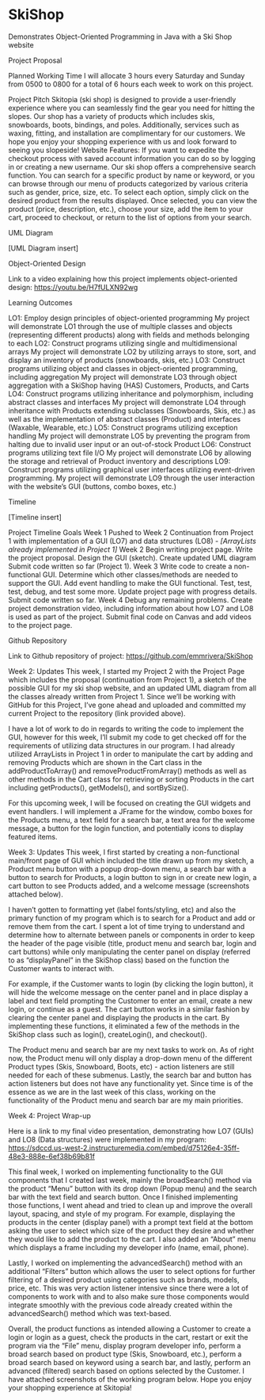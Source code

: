 # SkiShop
Demonstrates Object-Oriented Programming in Java with a Ski Shop website

Project Proposal

Planned Working Time
I will allocate 3 hours every Saturday and Sunday from 0500 to 0800 for a total of 6 hours each week to work on this project. 

Project Pitch
Skitopia (ski shop) is designed to provide a user-friendly experience where you can seamlessly find the gear you need for hitting the slopes. Our shop has a variety of products which includes skis, snowboards, boots, bindings, and poles. Additionally, services such as waxing, fitting, and installation are complimentary for our customers. We hope you enjoy your shopping experience with us and look forward to seeing you slopeside!
Website Features:
If you want to expedite the checkout process with saved account information you can do so by logging in or creating a new username.
Our ski shop offers a comprehensive search function. You can search for a specific product by name or keyword, or you can browse through our menu of products categorized by various criteria such as gender, price, size, etc.
To select each option, simply click on the desired product from the results displayed. Once selected, you can view the product (price, description, etc.), choose your size, add the item to your cart, proceed to checkout, or return to the list of options from your search. 

UML Diagram

[UML Diagram insert]

Object-Oriented Design

Link to a video explaining how this project implements object-oriented design:
https://youtu.be/H7fULXN92wg

Learning Outcomes

LO1: Employ design principles of object-oriented programming
My project will demonstrate LO1 through the use of multiple classes and objects (representing different products) along with fields and methods belonging to each
LO2: Construct programs utilizing single and multidimensional arrays
My project will demonstrate LO2 by utilizing arrays to store, sort, and display an inventory of products (snowboards, skis, etc.)
LO3: Construct programs utilizing object and classes in object-oriented programming, including aggregation
My project will demonstrate LO3 through object aggregation with a SkiShop having (HAS) Customers, Products, and Carts
LO4: Construct programs utilizing inheritance and polymorphism, including abstract classes and interfaces
My project will demonstrate LO4 through inheritance with Products extending subclasses (Snowboards, Skis, etc.) as well as the implementation of abstract classes (Product) and interfaces (Waxable, Wearable, etc.)
LO5: Construct programs utilizing exception handling
My project will demonstrate LO5 by preventing the program from halting due to invalid user input or an out-of-stock Product
LO6: Construct programs utilizing text file I/O
My project will demonstrate LO6 by allowing the storage and retrieval of Product inventory and descriptions
LO9: Construct programs utilizing graphical user interfaces utilizing event-driven programming.
My project will demonstrate LO9 through the user interaction with the website’s GUI (buttons, combo boxes, etc.)

Timeline

[Timeline insert]

Project Timeline Goals
Week 1
Pushed to Week 2
Continuation from Project 1 with implementation of a GUI (LO7) and data structures (LO8) - *[ArrayLists already implemented in Project 1]*
Week 2
Begin writing project page.
Write the project proposal.
Design the GUI (sketch).
Create updated UML diagram
Submit code written so far (Project 1).
Week 3
Write code to create a non-functional GUI.
Determine which other classes/methods are needed to support the GUI.
Add event handling to make the GUI functional.
Test, test, test, debug, and test some more.
Update project page with progress details.
Submit code written so far.
Week 4
Debug any remaining problems.
Create project demonstration video, including information about how LO7 and LO8 is used as part of the project.
Submit final code on Canvas and add videos to the project page.

Github Repository

Link to Github repository of project:
https://github.com/emmrivera/SkiShop
 
Week 2: Updates
This week, I started my Project 2 with the Project Page which includes the proposal (continuation from Project 1), a sketch of the possible GUI for my ski shop website, and an updated UML diagram from all the classes already written from Project 1. Since we’ll be working with GitHub for this Project, I’ve gone ahead and uploaded and committed my current Project to the repository (link provided above). 

I have a lot of work to do in regards to writing the code to implement the GUI, however for this week, I’ll submit my code to get checked off for the requirements of utilizing data structures in our program. I had already utilized ArrayLists in Project 1 in order to manipulate the cart by adding and removing Products which are shown in the Cart class in the addProductToArray() and removeProductFromArray() methods as well as other methods in the Cart class for retrieving or sorting Products in the cart including getProducts(), getModels(), and sortBySize().

For this upcoming week, I will be focused on creating the GUI widgets and event handlers. I will implement a JFrame for the window, combo boxes for the Products menu, a text field for a search bar, a text area for the welcome message, a button for the login function, and potentially icons to display featured items. 

Week 3: Updates
This week, I first started by creating a non-functional main/front page of GUI which included the title drawn up from my sketch, a Product menu button with a popup drop-down menu, a search bar with a button to search for Products, a login button to sign in or create new login, a cart button to see Products added, and a welcome message (screenshots attached below).

I haven’t gotten to formatting yet (label fonts/styling, etc) and also the primary function of my program which is to search for a Product and add or remove them from the cart. I spent a lot of time trying to understand and determine how to alternate between panels or components in order to keep the header of the page visible (title, product menu and search bar, login and cart buttons) while only manipulating the center panel on display (referred to as “displayPanel” in the SkiShop class) based on the function the Customer wants to interact with.

For example, if the Customer wants to login (by clicking the login button), it will hide the welcome message on the center panel and in place display a label and text field prompting the Customer to enter an email, create a new login, or continue as a guest. The cart button works in a similar fashion by clearing the center panel and displaying the products in the cart. By implementing these functions, it eliminated a few of the methods in the SkiShop class such as login(), createLogin(), and checkout(). 

The Product menu and search bar are my next tasks to work on. As of right now, the Product menu will only display a drop-down menu of the different Product types (Skis, Snowboard, Boots, etc) - action listeners are still needed for each of these submenus. Lastly, the search bar and button has action listeners but does not have any functionality yet. Since time is of the essence as we are in the last week of this class, working on the functionality of the Product menu and search bar are my main priorities.

Week 4: Project Wrap-up

Here is a link to my final video presentation, demonstrating how LO7 (GUIs) and LO8 (Data structures) were implemented in my program:
https://sdccd.us-west-2.instructuremedia.com/embed/d75126e4-35ff-48e3-888e-6ef38b69b81f

This final week, I worked on implementing functionality to the GUI components that I created last week, mainly the broadSearch() method via the product “Menu” button with its drop down (Popup menu) and the search bar with the text field and search button. Once I finished implementing those functions, I went ahead and tried to clean up and improve the overall layout, spacing, and style of my program. For example, displaying the products in the center (display panel) with a prompt text field at the bottom asking the user to select which size of the product they desire and whether they would like to add the product to the cart. I also added an “About” menu which displays a frame including my developer info (name, email, phone).

Lastly, I worked on implementing the advancedSearch() method with an additional “Filters” button which allows the user to select options for further filtering of a desired product using categories such as brands, models, price, etc. This was very action listener intensive since there were a lot of components to work with and to also make sure those components would integrate smoothly with the previous code already created within the advancedSearch() method which was text-based. 

Overall, the product functions as intended allowing a Customer to create a login or login as a guest, check the products in the cart, restart or exit the program via the “File” menu, display program developer info, perform a broad search based on product type (Skis, Snowboard, etc.), perform a broad search based on keyword using a search bar, and lastly, perform an advanced (filtered) search based on options selected by the Customer. I have attached screenshots of the working program below. Hope you enjoy your shopping experience at Skitopia!
